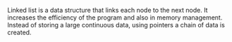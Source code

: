 Linked list is a data structure that links each node to the next node.
It increases the efficiency of the program and also in memory management.
Instead of storing a large continuous data, using pointers a chain of data is created.
